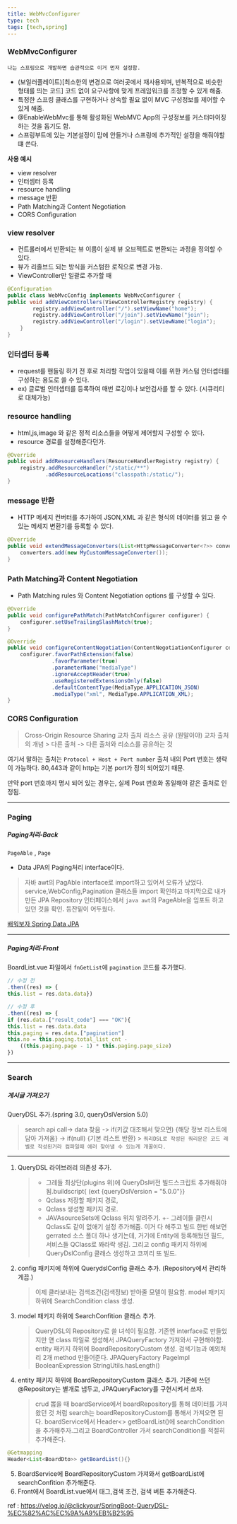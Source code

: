 ```yaml
---
title: WebMvcConfigurer
type: tech
tags: [tech,spring]
---
```


### WebMvcConfigurer

`나는 스프링으로 개발하면 습관적으로 이거 먼저 설정함.`

- (보일러플레이트)[최소한의 변경으로 여러곳에서 재사용되며, 반복적으로 비슷한 형태를 띄는 코드] 코드 없이 요구사항에 맞게 프레임워크를 조정할 수 있게 해줌.
- 특정한 스프링 클래스를 구현하거나 상속할 필요 없이 MVC 구성정보를 제어할 수 있게 해줌.
- @EnableWebMvc를 통해 활성화된 WebMVC App의 구성정보를 커스터마이징 하는 것을 돕기도 함.
- 스프링부트에 있는 기본설정이 맘에 안들거나 스프링에 추가적인 설정을 해줘야할 떄 쓴다.

**사용 예시**
- view resolver
- 인터셉터 등록
- resource handling
- message 반환
- Path Matching과 Content Negotiation
- CORS Configuration

### view resolver
- 컨트롤러에서 반환되는 뷰 이름이 실제 뷰 오브젝트로 변환되는 과정을 정의할 수 있다.
- 뷰가 리졸브드 되는 방식을 커스텀한 로직으로 변경 가능.
- ViewController만 일괄로 추가할 때
```java
@Configuration
public class WebMvcConfig implements WebMvcConfigurer {
public void addViewControllers(ViewControllerRegistry registry) {
		registry.addViewController("/").setViewName("home");
		registry.addViewController("/join").setViewName("join");
		registry.addViewController("/login").setViewName("login");
	}
}
```
### 인터셉터 등록
- request를 핸들링 하기 전 후로 처리할 작업이 있을때 이를 위한 커스텀 인터셉터를 구성하는 용도로 쓸 수 있다.
- ex) 글로벌 인터셉터를 등록하여 매번 로깅이나 보안검사를 할 수 있다. (시큐리티로 대체가능)


### resource handling
- html,js,image 와 같은 정적 리소스들을 어떻게 제어할지 구성할 수 있다.
- resource 경로를 설정해준다던가.
```java
@Override
public void addResourceHandlers(ResourceHandlerRegistry registry) {
    registry.addResourceHandler("/static/**")
            .addResourceLocations("classpath:/static/");
}
```
### message 반환
- HTTP 메세지 컨버터를 추가하여 JSON,XML 과 같은 형식의 데이터를 읽고 쓸 수 있는 메세지 변환기를 등록할 수 있다.
```java
@Override
public void extendMessageConverters(List<HttpMessageConverter<?>> converters) {
    converters.add(new MyCustomMessageConverter());
}
```
### Path Matching과 Content Negotiation
- Path Matching rules 와 Content Negotiation options 를 구성할 수 있다.
```java
@Override
public void configurePathMatch(PathMatchConfigurer configurer) {
    configurer.setUseTrailingSlashMatch(true);
}

@Override
public void configureContentNegotiation(ContentNegotiationConfigurer configurer) {
    configurer.favorPathExtension(false)
              .favorParameter(true)
              .parameterName("mediaType")
              .ignoreAcceptHeader(true)
              .useRegisteredExtensionsOnly(false)
              .defaultContentType(MediaType.APPLICATION_JSON)
              .mediaType("xml", MediaType.APPLICATION_XML);
}
```
### CORS Configuration
>Cross-Origin Resource Sharing 교차 출처 리소스 공유 (뭔말이야) 교차 출처의 개념 > 다른 출처 -> 다른 출처와 리소스를 공유하는 것

여기서 말하는 출처는 
`Protocol + Host + Port number`
출처 내의 Port 번호는 생략이 가능하다. 80,443과 같이 http는 기본 port가 정의 되어있기 때문.

만약 port 번호까지 명시 되어 있는 경우는, 실제 Post 번호화 동일해야 같은 출처로 인정됨.

---



### Paging

##### Paging처리-Back
`PageAble` , `Page`
- Data JPA의 Paging처리 interface이다.

>자바 awt의 PagAble interface로 import하고 있어서 오류가 났었다.
service,WebConfig,Pagination 클래스들 import 확인하고 마지막으로 내가 만든 JPA Repository 인터페이스에서 `java awt`의 PageAble을 임포트 하고 있던 것을 확인.
등잔밑이 어두웠다.


[배워보자 Spring Data JPA](https://wonit.tistory.com/483#google_vignette)

---
##### Paging처리-Front
BoardList.vue 파일에서 `fnGetList`에 `pagination` 코드를 추가했다.

```js
// 수정 전
.then((res) => {
this.list = res.data.data})
```

```js
// 수정 후
.then((res) => {
if (res.data.["result_code"] === "OK"){
this.list = res.data.data
this.paging = res.data.["pagination"]
this.no = this.paging.total_list_cnt -
    ((this.paging.page - 1) * this.paging.page_size)
})
```

---

### Search

##### 게시글 가져오기
QueryDSL 추가.(spring 3.0, queryDslVersion 5.0)

> search api call-> data 찾음 ->  if(키값 대조해서  맞으면) {해당 정보 리스트에 담아 가져옴} -> if(null) {기본 리스트 반환}
    > `쿼리DSL로 작성된 쿼리문은 코드 레벨로 작성된거라 컴파일때 에러 찾아낼 수 있는게 개꿀이다.`
---

1. QueryDSL 라이브러리 의존성 추가.
    > - 그레들 최상단(plugins 위)에 QueryDsl버전 빌드스크립트 추가해줘야됨.buildscript{ (ext {queryDslVersion = "5.0.0"}}
    > - Qclass 저장할 패키지 경로,
    > - Qclass 생성할 패키지 경로.
    > - JAVAsourceSets에 Qclass 위치 알려주기.
  +- 그레이들 클린시 Qclass도 같이 없애기 설정 추가해줌.
이거 다 해주고 빌드 한번 해보면 gerrated 소스 폴더 하나 생기는데, 거기에 Entity에 등록해뒀던 필드,서비스들  QClass로 쫘라락 생김.
그리고 config 패키지 하위에 QueryDslConfig 클래스 생성하고 코끼리 또 빌드.


2. config 패키지에 하위에 QuerydslConfig 클래스 추가. (Repository에서 관리하게끔.)

    > 이제 클라보내는 검색조건(검색정보) 받아줄 모델이 필요함.
    > model 패키지 하위에 SearchCondition class 생성.

3. model 패키지 하위에 SearchConfition 클래스 추가.
    > QueryDSL의 Repository로 쓸 녀석이 필요함.
    > 기존엔 interface로 만들었지만
    > 얜 class 파일로 생성해서 JPAQueryFactory 가져와서 구현해야함.
    >entity 패키지 하위에 BoardRepositoryCustom 생성.
검색기능과 예외처리 2개 method 만들어준다.
JPAQueryFactory
PageImpl
BooleanExpression
StringUtils.hasLength()

4. entity 패키지 하위에 BoardRepositoryCustom 클래스 추가. 기존에 쓰던 @Repository는 별개로 냅두고, JPAQueryFactory를 구현시켜서 쓰자.


    >crud 뽑을 때 boardService에서 boardRepository를 통해 데이터를 가져왔던 것 처럼 search는 boardRepositoryCustom를 통해서 가져오면 된다.
    boardService에서 Header<> getBoardList()에 searchCondition을 추가해주자.그리고 BoardController 가서 searchCondition를 적절히 추가해준다.

```java
@Getmapping
Header<List<BoardDto>> getBoardList(){}
```

5. BoardService에 BoardRepositoryCustom 가져와서
   getBoardList에 searchConfition 추가해준다.
6. Front에서 BoardList.vue에서 태그,검색 조건, 검색 버튼 추가해준다.

ref : https://velog.io/@clickyour/SpringBoot-QueryDSL-%EC%82%AC%EC%9A%A9%EB%B2%95



